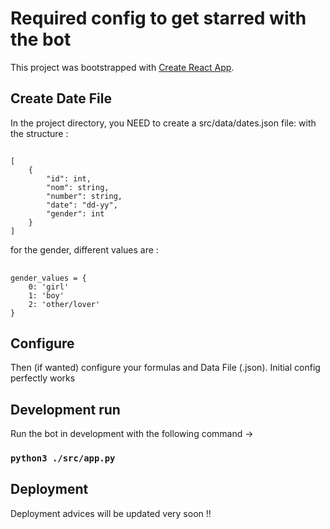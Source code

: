 # Required config to get starred with the bot

This project was bootstrapped with [Create React App](https://github.com/facebook/create-react-app).

## Create Date File

In the project directory, you NEED to create a src/data/dates.json file:
with the structure :

## 
    [
        {
            "id": int,
            "nom": string,
            "number": string,
            "date": "dd-yy",
            "gender": int
        }
    ]

for the gender, different values are :

## 
    gender_values = {
        0: 'girl'
        1: 'boy'
        2: 'other/lover'
    }

## Configure

Then (if wanted) configure your formulas and Data File (.json). Initial config perfectly works

## Development run

Run the bot in development with the following command ->

### `python3 ./src/app.py` 

## Deployment

Deployment advices will be updated very soon !!